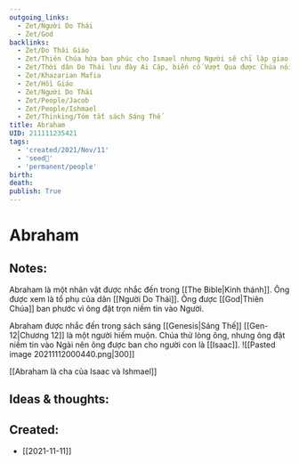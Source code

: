 ```yaml
---
outgoing_links:
  - Zet/Người Do Thái
  - Zet/God
backlinks:
  - Zet/Do Thái Giáo
  - Zet/Thiên Chúa hứa ban phúc cho Ismael nhưng Người sẽ chỉ lập giao ước với Isaac
  - Zet/Thời dân Do Thái lưu đày Ai Cập, biến cố Vượt Qua được Chúa nói với Abraham trong sách sáng thế
  - Zet/Khazarian Mafia
  - Zet/Hồi Giáo
  - Zet/Người Do Thái
  - Zet/People/Jacob
  - Zet/People/Ishmael
  - Zet/Thinking/Tóm tắt sách Sáng Thế
title: Abraham
UID: 211111235421
tags:
  - 'created/2021/Nov/11'
  - 'seed🥜'
  - 'permanent/people'
birth: 
death: 
publish: True
---
```

# Abraham

## Notes:
Abraham là một nhân vật được nhắc đến trong [[The Bible|Kinh thánh]]. Ông được xem là tổ phụ của dân [[Người Do Thái]]. Ông được [[God|Thiên Chúa]] ban phước vì ông đặt trọn niềm tin vào Người.

Abraham được nhắc đến trong sách sáng [[Genesis|Sáng Thế]] [[Gen-12|Chương 12]] là một người hiếm muộn. Chúa thử lòng ông, nhưng ông đặt niềm tin vào Ngài nên ông được ban cho người con là [[Isaac]].
![[Pasted image 20211112000440.png|300]]

[[Abraham là cha của Isaac và Ishmael]]

## Ideas & thoughts:
## Created:
- [[2021-11-11]]
